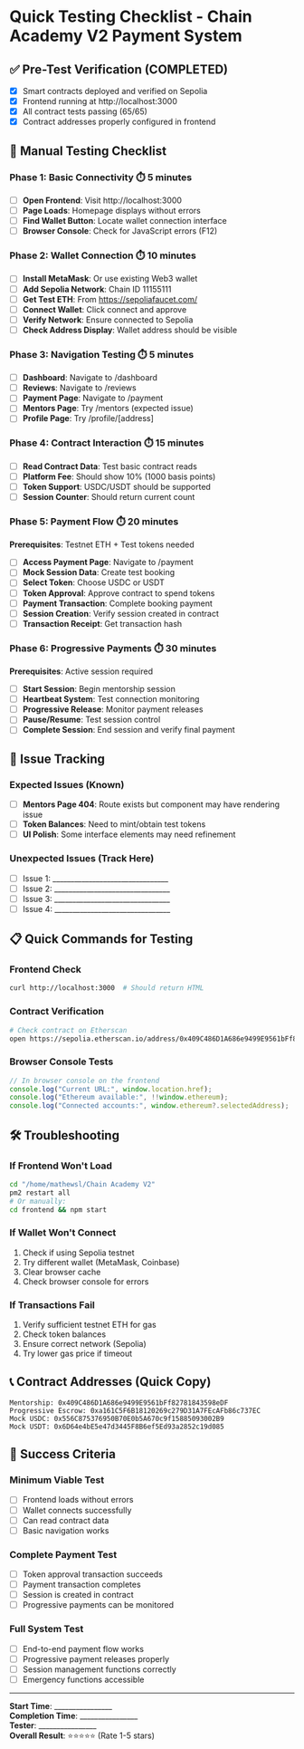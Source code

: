 # Quick Testing Checklist - Chain Academy V2 Payment System

## ✅ Pre-Test Verification (COMPLETED)
- [x] Smart contracts deployed and verified on Sepolia
- [x] Frontend running at http://localhost:3000
- [x] All contract tests passing (65/65)
- [x] Contract addresses properly configured in frontend

## 🔧 Manual Testing Checklist

### Phase 1: Basic Connectivity ⏱️ 5 minutes
- [ ] **Open Frontend**: Visit http://localhost:3000
- [ ] **Page Loads**: Homepage displays without errors
- [ ] **Find Wallet Button**: Locate wallet connection interface
- [ ] **Browser Console**: Check for JavaScript errors (F12)

### Phase 2: Wallet Connection ⏱️ 10 minutes
- [ ] **Install MetaMask**: Or use existing Web3 wallet
- [ ] **Add Sepolia Network**: Chain ID 11155111
- [ ] **Get Test ETH**: From https://sepoliafaucet.com/
- [ ] **Connect Wallet**: Click connect and approve
- [ ] **Verify Network**: Ensure connected to Sepolia
- [ ] **Check Address Display**: Wallet address should be visible

### Phase 3: Navigation Testing ⏱️ 5 minutes
- [ ] **Dashboard**: Navigate to /dashboard
- [ ] **Reviews**: Navigate to /reviews  
- [ ] **Payment Page**: Navigate to /payment
- [ ] **Mentors Page**: Try /mentors (expected issue)
- [ ] **Profile Page**: Try /profile/[address]

### Phase 4: Contract Interaction ⏱️ 15 minutes
- [ ] **Read Contract Data**: Test basic contract reads
- [ ] **Platform Fee**: Should show 10% (1000 basis points)
- [ ] **Token Support**: USDC/USDT should be supported
- [ ] **Session Counter**: Should return current count

### Phase 5: Payment Flow ⏱️ 20 minutes
**Prerequisites**: Testnet ETH + Test tokens needed

- [ ] **Access Payment Page**: Navigate to /payment
- [ ] **Mock Session Data**: Create test booking
- [ ] **Select Token**: Choose USDC or USDT
- [ ] **Token Approval**: Approve contract to spend tokens
- [ ] **Payment Transaction**: Complete booking payment
- [ ] **Session Creation**: Verify session created in contract
- [ ] **Transaction Receipt**: Get transaction hash

### Phase 6: Progressive Payments ⏱️ 30 minutes
**Prerequisites**: Active session required

- [ ] **Start Session**: Begin mentorship session
- [ ] **Heartbeat System**: Test connection monitoring
- [ ] **Progressive Release**: Monitor payment releases
- [ ] **Pause/Resume**: Test session control
- [ ] **Complete Session**: End session and verify final payment

## 🚨 Issue Tracking

### Expected Issues (Known)
- [ ] **Mentors Page 404**: Route exists but component may have rendering issue
- [ ] **Token Balances**: Need to mint/obtain test tokens
- [ ] **UI Polish**: Some interface elements may need refinement

### Unexpected Issues (Track Here)
- [ ] Issue 1: ________________________________
- [ ] Issue 2: ________________________________
- [ ] Issue 3: ________________________________
- [ ] Issue 4: ________________________________

## 📋 Quick Commands for Testing

### Frontend Check
```bash
curl http://localhost:3000  # Should return HTML
```

### Contract Verification
```bash
# Check contract on Etherscan
open https://sepolia.etherscan.io/address/0x409C486D1A686e9499E9561bFf82781843598eDF
```

### Browser Console Tests
```javascript
// In browser console on the frontend
console.log("Current URL:", window.location.href);
console.log("Ethereum available:", !!window.ethereum);
console.log("Connected accounts:", window.ethereum?.selectedAddress);
```

## 🛠️ Troubleshooting

### If Frontend Won't Load
```bash
cd "/home/mathewsl/Chain Academy V2"
pm2 restart all
# Or manually:
cd frontend && npm start
```

### If Wallet Won't Connect
1. Check if using Sepolia testnet
2. Try different wallet (MetaMask, Coinbase)
3. Clear browser cache
4. Check browser console for errors

### If Transactions Fail
1. Verify sufficient testnet ETH for gas
2. Check token balances
3. Ensure correct network (Sepolia)
4. Try lower gas price if timeout

## 📞 Contract Addresses (Quick Copy)

```
Mentorship: 0x409C486D1A686e9499E9561bFf82781843598eDF
Progressive Escrow: 0xa161C5F6B18120269c279D31A7FEcAFb86c737EC
Mock USDC: 0x556C875376950B70E0b5A670c9f15885093002B9
Mock USDT: 0x6D64e4bE5e47d3445F8B6ef5Ed93a2852c19d085
```

## 🎯 Success Criteria

### Minimum Viable Test
- [ ] Frontend loads without errors
- [ ] Wallet connects successfully
- [ ] Can read contract data
- [ ] Basic navigation works

### Complete Payment Test
- [ ] Token approval transaction succeeds
- [ ] Payment transaction completes
- [ ] Session is created in contract
- [ ] Progressive payments can be monitored

### Full System Test
- [ ] End-to-end payment flow works
- [ ] Progressive payment releases properly
- [ ] Session management functions correctly
- [ ] Emergency functions accessible

---

**Start Time**: ________________  
**Completion Time**: ________________  
**Tester**: ________________  
**Overall Result**: ⭐⭐⭐⭐⭐ (Rate 1-5 stars)
